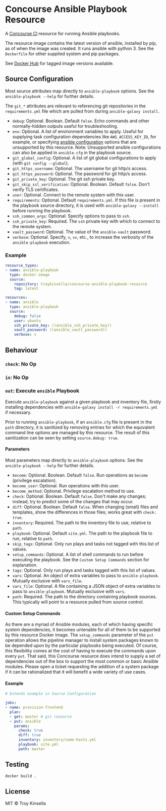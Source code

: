 # Concourse Ansible Playbook Resource

A [Concourse CI](https://concourse-ci.org) resource for running Ansible playbooks.

The resource image contains the latest version of ansible, installed by pip, 
as of when the image was created. It runs ansible with python 3.
See the `Dockerfile` for other supplied system and pip packages.

See [Docker Hub](https://cloud.docker.com/repository/docker/troykinsella/concourse-ansible-playbook-resource)
for tagged image versions available.

## Source Configuration

Most source attributes map directly to `ansible-playbook` options. See the
`ansible-playbook --help` for further details.

The `git_*` attributes are relevant to referencing git repositories in the `requirements.yml` file
which are pulled from during `ansible-galaxy install`.

* `debug`: Optional. Boolean. Default `false`. Echo commands and other normally-hidden outputs useful for troubleshooting.
* `env`: Optional. A list of environment variables to apply.
  Useful for supplying task configuration dependencies like `AWS_ACCESS_KEY_ID`, for example, or specifying
  [ansible configuration](https://docs.ansible.com/ansible/latest/reference_appendices/config.html) options
  that are unsupported by this resource. Note: Unsupported ansible configurations can also be applied in `ansible.cfg` 
  in the playbook source.
* `git_global_config`: Optional. A list of git global configurations to apply (with `git config --global`).
* `git_https_username`:  Optional. The username for git http/s access.
* `git_https_password`: Optional. The password for git http/s access.
* `git_private_key`: Optional. The git ssh private key.
* `git_skip_ssl_verification`: Optional. Boolean. Default `false`. Don't verify TLS certificates.
* `user`: Optional. Connect to the remote system with this user.
* `requirements`: Optional. Default `requirements.yml`. If this file is present in the 
  playbook source directory, it is used with `ansible-galaxy --install` before running the playbook.
* `ssh_common_args`: Optional. Specify options to pass to `ssh`. 
* `ssh_private_key`: Required. The `ssh` private key with which to connect to the remote system.
* `vault_password`: Optional. The value of the `ansible-vault` password.
* `verbose`: Optional. Specify, `v`, `vv`, etc., to increase the verbosity of the
  `ansible-playbook` execution.

### Example

```yaml
resource_types:
- name: ansible-playbook
  type: docker-image
  source:
    repository: troykinsella/concourse-ansible-playbook-resource
    tag: latest

resources:
- name: ansible
  type: ansible-playbook
  source:
    debug: false
    user: ubuntu
    ssh_private_key: ((ansible_ssh_private_key))
    vault_password: ((ansible_vault_password))
    verbose: v
```

## Behaviour

### `check`: No Op

### `in`: No Op

### `out`: Execute `ansible` Playbook

Execute `ansible-playbook` against a given playbook and inventory file,
firstly installing dependencies with `ansible-galaxy install -r requirements.yml` if necessary.

Prior to running `ansible-playbook`, if an `ansible.cfg` file is present in the 
`path` directory, it is sanitized by removing entries for which the equivalent
command line options are managed by this resource. The result of this sanitization
can be seen by setting `source.debug: true`.

#### Parameters

Most parameters map directly to `ansible-playbook` options. See the
`ansible-playbook --help` for further details.

* `become`: Optional. Boolean. Default `false`. Run operations as `become` (privilege escalation).
* `become_user`: Optional. Run operations with this user.
* `become_method`: Optional. Privilege escalation method to use.
* `check`: Optional. Boolean. Default `false`. Don't make any changes; 
  instead, try to predict some of the changes that may occur.
* `diff`: Optional. Boolean. Default `false`. When changing (small) files and 
  templates, show the differences in those files; works great with `check: true`.
* `inventory`: Required. The path to the inventory file to use, relative
  to `path`.
* `playbook`: Optional. Default `site.yml`. The path to the playbook file to run,
  relative to `path`.
* `skip_tags`: Optional. Only run plays and tasks not tagged with this list of values.
* `setup_commands`: Optional. A list of shell commands to run before executing the playbook.
  See the `Custom Setup Commands` section for explanation.
* `tags`: Optional. Only run plays and tasks tagged with this list of values.
* `vars`: Optional. An object of extra variables to pass to `ansible-playbook`.
  Mutually exclusive with `vars_file`.
* `vars_file`: Optional. A file containing a JSON object of extra variables
  to pass to `ansible-playbook`. Mutually exclusive with `vars`.
* `path`: Required. The path to the directory containing playbook sources. This typically
  will point to a resource pulled from source control.

#### Custom Setup Commands

As there are a myriad of Ansible modules, each of which having specific system dependencies,
it becomes untenable for all of them to be supported by this resource Docker image.
The `setup_commands` parameter of the `put` operation allows the pipeline manager to 
install system packages known to be depended upon by the particular playbooks being executed. 
Of course, this flexibility comes at the cost of having to execute the commands upon 
every `put`. That said, this Concourse resource does intend to supply a set of dependencies out 
of the box to support the most common or basic Ansible modules. Please open a ticket 
requesting the addition of a system package if it can be rationalized that it will benefit 
a wide variety of use cases.

#### Example

```yaml
# Extends example in Source Configuration

jobs:
- name: provision-frontend
  plan:
  - get: master # git resource
  - put: ansible
    params:
      check: true
      diff: true
      inventory: inventory/some-hosts.yml
      playbook: site.yml
      path: master
```

## Testing

```bash
docker build .
```

## License

MIT © Troy Kinsella
